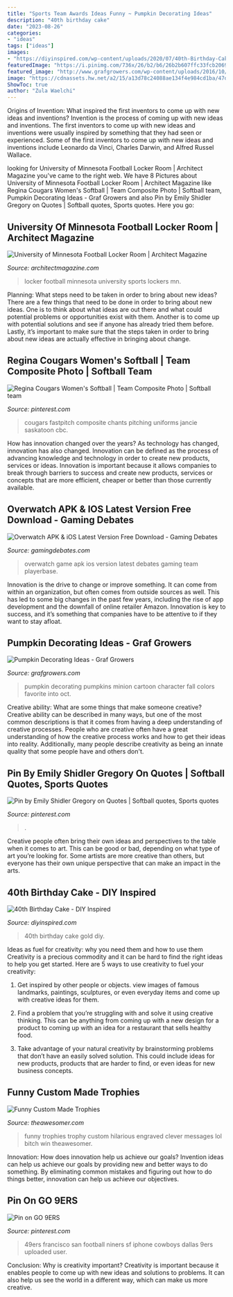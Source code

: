 ```yaml
---
title: "Sports Team Awards Ideas Funny ~ Pumpkin Decorating Ideas"
description: "40th birthday cake"
date: "2023-08-26"
categories:
- "ideas"
tags: ["ideas"]
images:
- "https://diyinspired.com/wp-content/uploads/2020/07/40th-Birthday-Cake.jpg"
featuredImage: "https://i.pinimg.com/736x/26/b2/b6/26b2b607ffc33fcb20693a95b4a39019--softball-pics-softball-stuff.jpg"
featured_image: "http://www.grafgrowers.com/wp-content/uploads/2016/10/MinionPumpkin.jpg"
image: "https://cdnassets.hw.net/a2/15/a13d78c24088ae134f4e984cd1ba/47dc24b7-a0bf-418d-afc1-c37d874b9c84.JPG"
ShowToc: true
author: "Zula Waelchi"
---
```



Origins of Invention: What inspired the first inventors to come up with new ideas and inventions?
Invention is the process of coming up with new ideas and inventions. The first inventors to come up with new ideas and inventions were usually inspired by something that they had seen or experienced. Some of the first inventors to come up with new ideas and inventions include Leonardo da Vinci, Charles Darwin, and Alfred Russel Wallace.

	

		
looking for University of Minnesota Football Locker Room | Architect Magazine you've came to the right web. We have 8 Pictures about University of Minnesota Football Locker Room | Architect Magazine like Regina Cougars Women&#039;s Softball | Team Composite Photo | Softball team, Pumpkin Decorating Ideas - Graf Growers and also Pin by Emily Shidler Gregory on Quotes | Softball quotes, Sports quotes. Here you go:
		
    
## University Of Minnesota Football Locker Room | Architect Magazine

<img loading=lazy src="https://cdnassets.hw.net/a2/15/a13d78c24088ae134f4e984cd1ba/47dc24b7-a0bf-418d-afc1-c37d874b9c84.JPG" onerror="this.onerror=null;this.src='https://tse1.mm.bing.net/th?id=OIP.f9iJfG75k7mAo3tGXxPZcgHaE8&amp;pid=15.1';" alt="University of Minnesota Football Locker Room | Architect Magazine">

_Source: architectmagazine.com_

>locker football minnesota university sports lockers mn. 

	

Planning: What steps need to be taken in order to bring about new ideas?
There are a few things that need to be done in order to bring about new ideas. One is to think about what ideas are out there and what could potential problems or opportunities exist with them. Another is to come up with potential solutions and see if anyone has already tried them before. Lastly, it’s important to make sure that the steps taken in order to bring about new ideas are actually effective in bringing about change.

    
## Regina Cougars Women&#039;s Softball | Team Composite Photo | Softball Team

<img loading=lazy src="https://i.pinimg.com/736x/26/b2/b6/26b2b607ffc33fcb20693a95b4a39019--softball-pics-softball-stuff.jpg" onerror="this.onerror=null;this.src='https://tse3.mm.bing.net/th?id=OIP.SWdPvbv9UZycakhkn_01uQHaEy&amp;pid=15.1';" alt="Regina Cougars Women&#039;s Softball | Team Composite Photo | Softball team">

_Source: pinterest.com_

>cougars fastpitch composite chants pitching uniforms jancie saskatoon cbc. 

	

How has innovation changed over the years?
As technology has changed, innovation has also changed. Innovation can be defined as the process of advancing knowledge and technology in order to create new products, services or ideas. Innovation is important because it allows companies to break through barriers to success and create new products, services or concepts that are more efficient, cheaper or better than those currently available.

    
## Overwatch APK &amp; IOS Latest Version Free Download - Gaming Debates

<img loading=lazy src="https://gamingdebates.com/wp-content/uploads/2020/09/overwatch-featured-image.jpg?v=1600523598" onerror="this.onerror=null;this.src='https://tse1.mm.bing.net/th?id=OIP.BOfUExW4uhkACE9zRgSViQHaEK&amp;pid=15.1';" alt="Overwatch APK &amp; iOS Latest Version Free Download - Gaming Debates">

_Source: gamingdebates.com_

>overwatch game apk ios version latest debates gaming team playerbase. 

	

Innovation is the drive to change or improve something. It can come from within an organization, but often comes from outside sources as well. This has led to some big changes in the past few years, including the rise of app development and the downfall of online retailer Amazon. Innovation is key to success, and it’s something that companies have to be attentive to if they want to stay afloat.

    
## Pumpkin Decorating Ideas - Graf Growers

<img loading=lazy src="http://www.grafgrowers.com/wp-content/uploads/2016/10/MinionPumpkin.jpg" onerror="this.onerror=null;this.src='https://tse3.mm.bing.net/th?id=OIP.7pILALsrIswdi3OnkeJKrQHaJ3&amp;pid=15.1';" alt="Pumpkin Decorating Ideas - Graf Growers">

_Source: grafgrowers.com_

>pumpkin decorating pumpkins minion cartoon character fall colors favorite into oct. 

	

Creative ability: What are some things that make someone creative?
Creative ability can be described in many ways, but one of the most common descriptions is that it comes from having a deep understanding of creative processes. People who are creative often have a great understanding of how the creative process works and how to get their ideas into reality. Additionally, many people describe creativity as being an innate quality that some people have and others don't.

    
## Pin By Emily Shidler Gregory On Quotes | Softball Quotes, Sports Quotes

<img loading=lazy src="https://i.pinimg.com/originals/05/d8/4b/05d84bc81ab1e962bf9b9784342a173f.jpg" onerror="this.onerror=null;this.src='https://tse2.mm.bing.net/th?id=OIP.LVElJz2_aHeK0z5G3x_WPwHaNK&amp;pid=15.1';" alt="Pin by Emily Shidler Gregory on Quotes | Softball quotes, Sports quotes">

_Source: pinterest.com_

>. 

	

Creative people often bring their own ideas and perspectives to the table when it comes to art. This can be good or bad, depending on what type of art you’re looking for. Some artists are more creative than others, but everyone has their own unique perspective that can make an impact in the arts.

    
## 40th Birthday Cake - DIY Inspired

<img loading=lazy src="https://diyinspired.com/wp-content/uploads/2020/07/40th-Birthday-Cake.jpg" onerror="this.onerror=null;this.src='https://tse2.mm.bing.net/th?id=OIP.4Q2zQpa4bMF2ZPczTAcVBwHaJ3&amp;pid=15.1';" alt="40th Birthday Cake - DIY Inspired">

_Source: diyinspired.com_

>40th birthday cake gold diy. 

	

Ideas as fuel for creativity: why you need them and how to use them
Creativity is a precious commodity and it can be hard to find the right ideas to help you get started. Here are 5 ways to use creativity to fuel your creativity:
1. Get inspired by other people or objects. view images of famous landmarks, paintings, sculptures, or even everyday items and come up with creative ideas for them.

2. Find a problem that you’re struggling with and solve it using creative thinking. This can be anything from coming up with a new design for a product to coming up with an idea for a restaurant that sells healthy food.

3. Take advantage of your natural creativity by brainstorming problems that don’t have an easily solved solution. This could include ideas for new products, products that are harder to find, or even ideas for new business concepts.


    
## Funny Custom Made Trophies

<img loading=lazy src="https://theawesomer.com/photos/2012/12/funny_custom_made_trophies_3.jpg" onerror="this.onerror=null;this.src='https://tse3.mm.bing.net/th?id=OIP.llohfqo0xebP152ZroJLvgAAAA&amp;pid=15.1';" alt="Funny Custom Made Trophies">

_Source: theawesomer.com_

>funny trophies trophy custom hilarious engraved clever messages lol bitch win theawesomer. 

	

Innovation: How does innovation help us achieve our goals?
Invention ideas can help us achieve our goals by providing new and better ways to do something. By eliminating common mistakes and figuring out how to do things better, innovation can help us achieve our objectives.

    
## Pin On GO 9ERS

<img loading=lazy src="https://i.pinimg.com/736x/70/7a/8c/707a8cd0a567bd1f820dc1a395a6426e--ers-nation-sf-niners.jpg" onerror="this.onerror=null;this.src='https://tse4.mm.bing.net/th?id=OIP.2mD2Z5EwDMG8Qat82o58VQHaNd&amp;pid=15.1';" alt="Pin on GO 9ERS">

_Source: pinterest.com_

>49ers francisco san football niners sf iphone cowboys dallas 9ers uploaded user. 

	

Conclusion: Why is creativity important?
Creativity is important because it enables people to come up with new ideas and solutions to problems. It can also help us see the world in a different way, which can make us more creative.

